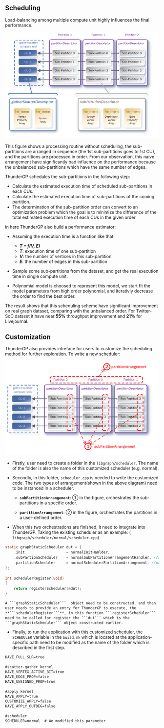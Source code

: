 ## Scheduling
Load-balancing among multiple compute unit highly influences the final performance.

![normal](images/sche0.png)

This figure shows a processing routine without scheduling, the sub-partitions are arranged in sequence (the 1st sub-partitions goes to 1st CU), and the partitions are processed in order. From our observation, this naive arrangement have significantly bad influence on the performance because the 
unbalanced sub-partitions which have the same number of edges.

ThunderGP schedules the sub-partitions in the following step:

* Calculate the estimated execution time of scheduled sub-partitions in each CUs.
* Calculate the estimated execution time of  sub-partitions of the coming partition.
* The determination of the sub-partition order can convert to an optimization problem which the goal is to minimize the difference of the total estimated execution time of each CUs in the given order.

in here ThunderGP also build a performance estimator:

* Assuming the execution time is a function like that:
    * ***T = f(V, E)***
    * ***T***: execution time of one sub-partition
    * ***V***: the number of vertices in this sub-partition
    * ***E***: the number of edges in this sub-partition

* Sample some sub-partitions from the dataset, and get the real execution time in single compute unit.
* Polynomial model is choosed to  represent this model,  we start fit the model parameters from high order polynomial, and iterativly decrease the order to find the best order.

The result shows that this scheduling scheme have significant improvement on real graph dataset, comparing with the unbalanced order.  For Twitter-SoC dataset it have near **55%** throughput improvement and **21%** for Livejournal.


## Customization

ThunderGP also provides intreface for users to customize the scheduling method for further exploration. To write a new scheduler:

![normal](images/sche1.png)

* Firstly, user need to create a folder in the ```libgraph/scheduler```. The name of the folder is also the name of this customized scheduler (e.g. normal).

* Secondly, in this folder, ```scheduler.cpp``` is needed to write the customized code. The two types of arrangement(shown in the above diagram) need to be instanced in a scheduler.

    * **```subPartitionArrangement```**: ① in the figure, orchestrates the sub-partitions in a specific order.

    * **```partitionArrangement```**: ② in the figure, orchestrates the partitions in a user-defined order.


* When this two orchestrations are finished, it need to integrate into ThunderGP. Taking the existing scheduler as an example: ( ```libgraph/scheduler/normal/scheduler.cpp```)  
```c
static graphStaticScheduler dut = {
    .init                   = normalInitHanlder,
    .subPartionScheduler    = normalSubPartitionArrangementHandler, //subPartitionArrangement
    .partitionScheduler     = normalSchedulerPartitionArrangement, //partitionArrangement
};

int schedulerRegister(void)
{
    return registerScheduler(&dut);
}


```

    A ```graphStaticScheduler```  object need to be constructed, and then user needs to provide an entry for ThunderGP to execute, the **```schedulerRegister```**, in this function ```registerScheduler``` need to be called for register the ```dut``` which is the ```graphStaticScheduler``` object constructed earlier.

* Finally, to run the application with this customized scheduler, the ```SCHEDULER``` variable in the  ```build.mk``` which is located at the application-specific path need to be modified as the name of the folder which is described in the first step.

```shell
HAVE_FULL_SLR=true

#scatter-gather kernel
HAVE_VERTEX_ACTIVE_BIT=true
HAVE_EDGE_PROP=false
HAVE_UNSIGNED_PROP=true

#apply kernel
HAVE_APPLY=true
CUSTOMIZE_APPLY=false
HAVE_APPLY_OUTDEG=false

#scheduler
SCHEDULER=normal  # We modified this parameter

```
